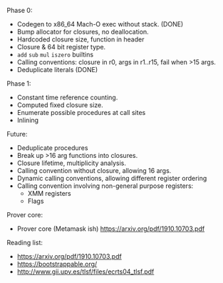 Phase 0:
* Codegen to x86_64 Mach-O exec without stack. (DONE)
* Bump allocator for closures, no deallocation.
* Hardcoded closure size, function in header
* Closure & 64 bit register type.
* `add` `sub` `mul` `iszero` builtins
* Calling conventions: closure in r0, args in r1..r15, fail when >15 args.
* Deduplicate literals (DONE)

Phase 1:
* Constant time reference counting.
* Computed fixed closure size.
* Enumerate possible procedures at call sites
* Inlining

Future:
* Deduplicate procedures
* Break up >16 arg functions into closures.
* Closure lifetime, multiplicity analysis.
* Calling convention without closure, allowing 16 args.
* Dynamic calling conventions, allowing different register ordering
* Calling convention involving non-general purpose registers:
  * XMM registers
  * Flags

Prover core:
* Prover core (Metamask ish)
  <https://arxiv.org/pdf/1910.10703.pdf>


Reading list:
* <https://arxiv.org/pdf/1910.10703.pdf>
* <https://bootstrappable.org/>
* <http://www.gii.upv.es/tlsf/files/ecrts04_tlsf.pdf>
